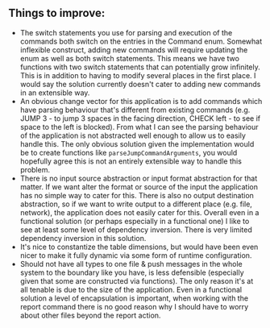 ## Things to improve:
- The switch statements you use for parsing and execution of the commands both switch on the entries in the Command enum. Somewhat inflexible construct, adding new commands will require updating the enum as well as both switch statements. This means we have two functions with two switch statements that can potentially grow infinitely. This is in addition to having to modify several places in the first place. I would say the solution currently doesn't cater to adding new commands in an extensible way.
- An obvious change vector for this application is to add commands which have parsing behaviour that's different from existing commands (e.g. JUMP 3 - to jump 3 spaces in the facing direction, CHECK left - to see if space to the left is blocked). From what I can see the parsing behaviour of the application is not abstracted well enough to allow us to easily handle this. The only obvious solution given the implementation would be to create functions like `parseJumpCommandArguments`, you would hopefully agree this is not an entirely extensible way to handle this problem.
- There is no input source abstraction or input format abstraction for that matter. If we want alter the format or source of the input the application has no simple way to cater for this. There is also no output destination abstraction, so if we want to write output to a different place (e.g. file, network), the application does not easily cater for this. Overall even in a functional solution (or perhaps especially in a functional one) I like to see at least some level of dependency inversion. There is very limited dependency inversion in this solution.
- It's nice to constantize the table dimensions, but would have been even nicer to make it fully dynamic via some form of runtime configuration.
- Should not have all types to one file & push messages in the whole system to the boundary like you have, is less defensible (especially given that some are constructed via functions). The only reason it's at all tenable is due to the size of the application. Even in a functional solution a level of encapsulation is important, when working with the report command there is no good reason why I should have to worry about other files beyond the report action.
